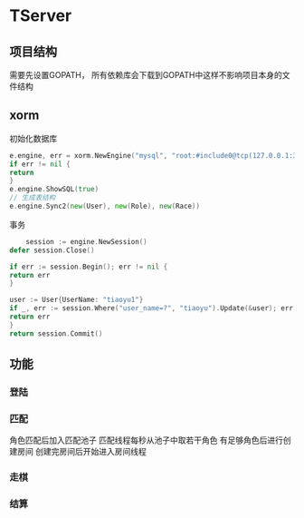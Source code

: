TServer
==

## 项目结构

需要先设置GOPATH， 所有依赖库会下载到GOPATH中这样不影响项目本身的文件结构

## xorm

初始化数据库

```go
e.engine, err = xorm.NewEngine("mysql", "root:#include0@tcp(127.0.0.1:3306)/game?charset=utf8")
if err != nil {
return
}
e.engine.ShowSQL(true)
// 生成表结构
e.engine.Sync2(new(User), new(Role), new(Race))
```

事务

```go
    session := engine.NewSession()
defer session.Close()

if err := session.Begin(); err != nil {
return err
}

user := User{UserName: "tiaoyu1"}
if _, err := session.Where("user_name=?", "tiaoyu").Update(&user); err != nil {
return err
}
return session.Commit()
```

## 功能

### 登陆

### 匹配

角色匹配后加入匹配池子 匹配线程每秒从池子中取若干角色 有足够角色后进行创建房间 创建完房间后开始进入房间线程

### 走棋

### 结算